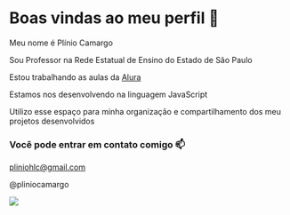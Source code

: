 # Boas vindas ao meu perfil 👋

Meu nome é Plínio Camargo

Sou Professor na Rede Estatual de Ensino do Estado de São Paulo

Estou trabalhando as aulas da [Alura](https://www.alura.com.br/)

Estamos nos desenvolvendo na linguagem JavaScript

Utilizo esse espaço para minha organização e compartilhamento dos meu projetos desenvolvidos
 
 
 
### Você pode entrar em contato comigo 📫

pliniohlc@gmail.com

@pliniocamargo

![](https://media1.tenor.com/m/aPgTU-Z9j1MAAAAd/funny-dogs-cute.gif)
